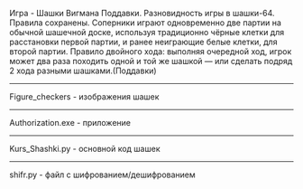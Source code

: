 Игра - Шашки Вигмана Поддавки. Разновидность игры в шашки-64. Правила сохранены. Соперники играют одновременно две партии на обычной шашечной доске, используя традиционно чёрные клетки для расстановки первой партии, и ранее неиграющие белые клетки, для второй партии. Правило двойного хода: выполняя очередной ход, игрок может два раза походить одной и той же шашкой — или сделать подряд 2 хода разными шашками.(Поддавки)
***
Figure_checkers - изображения шашек
***
Authorization.exe - приложение
***
Kurs_Shashki.py - основной код шашек
***
shifr.py - файл с шифрованием/дешифрованием
